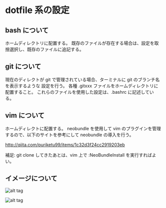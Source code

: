 dotfile 系の設定
=================

bash について
--------------

ホームディレクトリに配置する。
既存のファイルが存在する場合は、設定を取捨選択し、既存のファイルに追記する。

git について
------------

現在のディレクトが git で管理されている場合、ターミナルに git のブランチ名を表示するような
設定を行う。
各種 .gitxxx ファイルをホームディレクトリに配置すること。
これらのファイルを使用した設定は、.bashrc に記述している。

vim について
-------------

ホームディレクトに配置する。
neobundle を使用して vim のプラグインを管理するので、以下のサイトを参考にして
neobundle の導入を行う。

http://qiita.com/puriketu99/items/1c32d3f24cc2919203eb

補足: git clone してきたあとは、vim 上で :NeoBundleInstall を実行すればよい。

イメージについて
---------------

![alt tag](https://s17.postimg.org/hych1cgpb/git.png)

![alt tag](https://s13.postimg.org/6bwltdftj/image.png)
